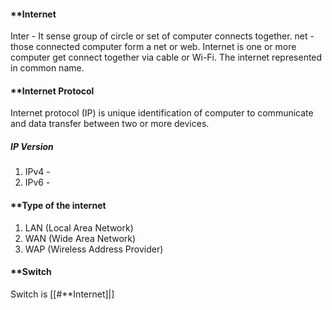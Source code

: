 #### **Internet

Inter - It sense group of circle or set of computer connects together. 
net - those connected computer form a net or web. 
Internet is one or more computer get connect together via cable or Wi-Fi. The internet represented in common name.
#### **Internet Protocol 

Internet protocol (IP) is unique identification of computer to communicate and data transfer between two or more devices.

##### **IP Version**
1. IPv4 -
2. IPv6 -
#### **Type of the internet
1. LAN (Local Area Network)
2. WAN (Wide Area Network)
3. WAP (Wireless Address Provider)


#### **Switch

Switch is [[#**Internet]|]


